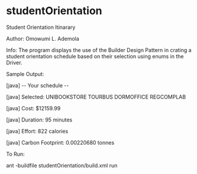 # studentOrientation

Student Orientation Itinarary

Author: Omowumi L. Ademola

Info:  The program displays the use of the Builder Design Pattern in crating a student orientation schedule based on their selection using enums in the Driver.

Sample Output:

[java] -- Your schedule --

[java] Selected: UNIBOOKSTORE TOURBUS DORMOFFICE REGCOMPLAB

[java] Cost: $12159.99

[java] Duration: 95 minutes

[java] Effort: 822 calories

[java] Carbon Footprint: 0.00220680 tonnes


To Run:

ant -buildfile studentOrientation/build.xml run
